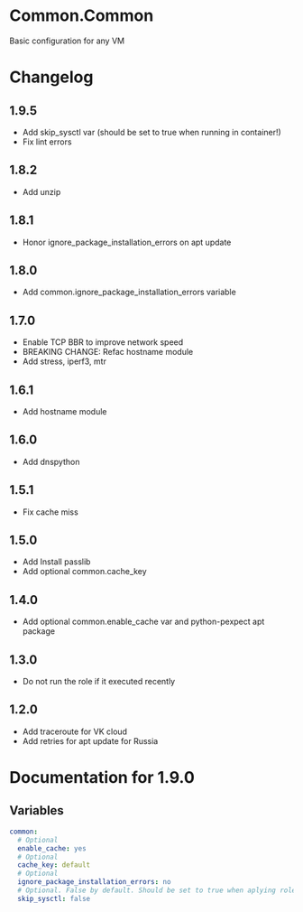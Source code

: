 # Common.Common

Basic configuration for any VM

# Changelog

## 1.9.5

- Add skip_sysctl var (should be set to true when running in container!)
- Fix lint errors 

## 1.8.2

- Add unzip

## 1.8.1

- Honor ignore_package_installation_errors on apt update

## 1.8.0

- Add common.ignore_package_installation_errors variable

## 1.7.0

- Enable TCP BBR to improve network speed
- BREAKING CHANGE: Refac hostname module
- Add stress, iperf3, mtr

## 1.6.1

- Add hostname module

## 1.6.0

- Add dnspython

## 1.5.1

- Fix cache miss

## 1.5.0

- Add Install passlib
- Add optional common.cache_key

## 1.4.0

- Add optional common.enable_cache var and python-pexpect apt package

## 1.3.0

- Do not run the role if it executed recently

## 1.2.0

- Add traceroute for VK cloud
- Add retries for apt update for Russia

# Documentation for 1.9.0

## Variables

```yaml
common:
  # Optional
  enable_cache: yes
  # Optional
  cache_key: default
  # Optional
  ignore_package_installation_errors: no
  # Optional. False by default. Should be set to true when aplying role to container!
  skip_sysctl: false
```
